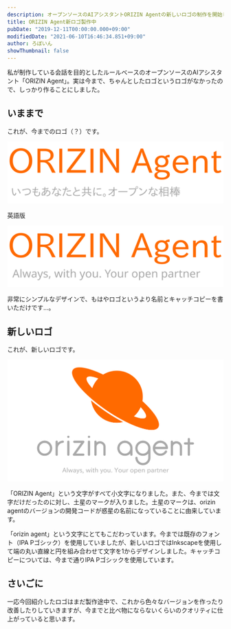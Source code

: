 ```yaml
---
description: オープンソースのAIアシスタントORIZIN Agentの新しいロゴの制作を開始しました。
title: ORIZIN Agent新ロゴ製作中
pubDate: "2019-12-11T00:00:00.000+09:00"
modifiedDate: "2021-06-10T16:46:34.851+09:00"
author: ろぼいん
showThumbnail: false
---
```


私が制作している会話を目的としたルールベースのオープンソースのAIアシスタント「ORIZIN Agent」。実は今まで、ちゃんとしたロゴというロゴがなかったので、しっかり作ることにしました。

## いままで

これが、今までのロゴ（？）です。

![古いロゴの日本語版](./old_logo.svg)

英語版

![古いロゴの英語版](./en_header_image.svg)

非常にシンプルなデザインで、もはやロゴというより名前とキャッチコピーを書いただけです...。

## 新しいロゴ

これが、新しいロゴです。

![新しいロゴ](./new_logo.svg)

「ORIZIN Agent」という文字がすべて小文字になりました。また、今までは文字だけだったのに対し、土星のマークが入りました。土星のマークは、orizin agentのバージョンの開発コードが惑星の名前になっていることに由来しています。

「orizin agent」という文字にとてもこだわっています。今までは既存のフォント（IPA Pゴシック）を使用していましたが、新しいロゴではInkscapeを使用して端の丸い直線と円を組み合わせて文字を1からデザインしました。キャッチコピーについては、今まで通りIPA Pゴシックを使用しています。

## さいごに

一応今回紹介したロゴはまだ製作途中で、これから色々なバージョンを作ったり改善したりしていきますが、今までと比べ物にならないくらいのクオリティに仕上がっていると思います。
